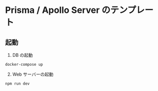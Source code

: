 # Prisma / Apollo Server のテンプレート

## 起動

1. DB の起動

```bash:terminal
docker-compose up
```

2. Web サーバーの起動

```bash:terminal
npm run dev
```
